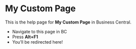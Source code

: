 # My Custom Page

This is the help page for **My Custom Page** in Business Central.

- Navigate to this page in BC
- Press **Alt+F1**
- You’ll be redirected here!

